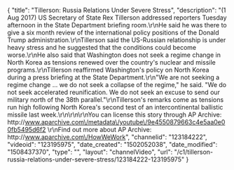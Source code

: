 {
    "title": "Tillerson: Russia Relations Under Severe Stress",
    "description": "(1 Aug 2017) US Secretary of State Rex Tillerson addressed reporters Tuesday afternoon in the State Department briefing room.\r\nHe said he was there to give a six month review of the international policy positions of the Donald Trump administration.\r\nTillerson said the US-Russian relationship is under heavy stress and he suggested that the conditions could become worse.\r\nHe also said that Washington does not seek a regime change in North Korea as tensions renewed over the country's nuclear and missile programs.\r\nTillerson reaffirmed Washington's policy on North Korea during a press briefing at the State Department.\r\n\"We are not seeking a regime change ... we do not seek a collapse of the regime,\" he said. \"We do not seek accelerated reunification. We do not seek an excuse to send our military north of the 38th parallel.\"\r\nTillerson's remarks come as tensions run high following North Korea's second test of an intercontinental ballistic missile last week.\r\n\r\n\r\nYou can license this story through AP Archive: http:\/\/www.aparchive.com\/metadata\/youtube\/9e4550879663c4e5aa0e00fb5495d6f2 \r\nFind out more about AP Archive: http:\/\/www.aparchive.com\/HowWeWork",
    "channelid": "123184222",
    "videoid": "123195975",
    "date_created": "1502052038",
    "date_modified": "1508437370",
    "type": "",
    "layout": "channelVideo",
    "url": "\/c1\/tillerson-russia-relations-under-severe-stress\/123184222-123195975"
}